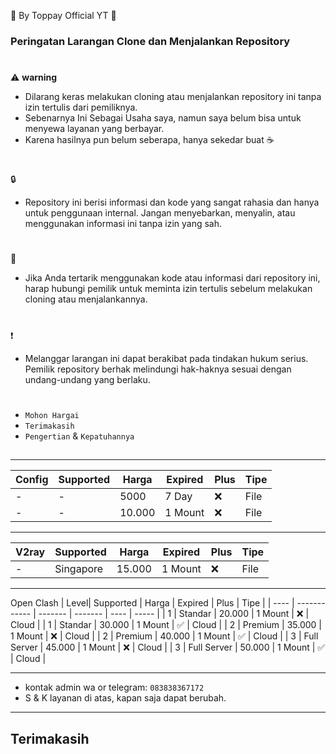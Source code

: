 🍚 By Toppay Official YT 🚀
### Peringatan Larangan Clone dan Menjalankan Repository
#
⚠️ **warning**
- Dilarang keras melakukan cloning atau menjalankan repository ini tanpa izin tertulis dari pemiliknya.
- Sebenarnya Ini Sebagai Usaha saya, namun saya belum bisa untuk menyewa layanan yang berbayar.
- Karena hasilnya pun belum seberapa, hanya sekedar buat ☕
#
🔒
- Repository ini berisi informasi dan kode yang sangat rahasia dan hanya untuk penggunaan internal. Jangan menyebarkan, menyalin, atau menggunakan informasi ini tanpa izin yang sah.
#
📩
- Jika Anda tertarik menggunakan kode atau informasi dari repository ini, harap hubungi pemilik untuk meminta izin tertulis sebelum melakukan cloning atau menjalankannya.
#
❗
- Melanggar larangan ini dapat berakibat pada tindakan hukum serius. Pemilik repository berhak melindungi hak-haknya sesuai dengan undang-undang yang berlaku.
#
- `Mohon Hargai`
- `Terimakasih`
- `Pengertian` & `Kepatuhannya`

##
___
| Config  | Supported    | Harga   | Expired | Plus | Tipe  |
| ------- | ------------ | ------- | ------- | ---- | ----- |
| -       | -            | 5000    | 7 Day   |  ❌  | File  |
| -       | -            | 10.000  | 1 Mount |  ❌  | File  |
---
| V2ray   | Supported    | Harga   | Expired | Plus | Tipe  |
| ------- | ------------ | ------- | ------- | ---- | ----- |
| -       | Singapore    | 15.000  | 1 Mount |  ❌  | File  |
---
Open Clash 
| Level| Supported    | Harga   | Expired | Plus | Tipe  |
| ---- | ------------ | ------- | ------- | ---- | ----- |
|  1   | Standar      | 20.000  | 1 Mount |  ❌  | Cloud |
|  1   | Standar      | 30.000  | 1 Mount |  ✅  | Cloud |
|  2   | Premium      | 35.000  | 1 Mount |  ❌  | Cloud |
|  2   | Premium      | 40.000  | 1 Mount |  ✅  | Cloud |
|  3   | Full Server  | 45.000  | 1 Mount |  ❌  | Cloud |
|  3   | Full Server  | 50.000  | 1 Mount |  ✅  | Cloud |
___
-    kontak admin wa or telegram: `083838367172`
- S & K
 layanan di atas, kapan saja dapat berubah.
---
##
## Terimakasih
